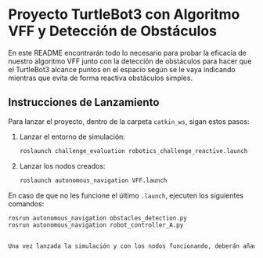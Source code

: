 # Proyecto TurtleBot3 con Algoritmo VFF y Detección de Obstáculos

En este README encontrarán todo lo necesario para probar la eficacia de nuestro algoritmo VFF junto con la detección de obstáculos para hacer que el TurtleBot3 alcance puntos en el espacio según se le vaya indicando mientras que evita de forma reactiva obstáculos simples.

## Instrucciones de Lanzamiento

Para lanzar el proyecto, dentro de la carpeta `catkin_ws`, sigan estos pasos:

1. Lanzar el entorno de simulación:
    ```bash
    roslaunch challenge_evaluation robotics_challenge_reactive.launch
    ```

2. Lanzar los nodos creados:
    ```bash
    roslaunch autonomous_navigation VFF.launch
    ```

En caso de que no les funcione el último `.launch`, ejecuten los siguientes comandos:

```bash
rosrun autonomous_navigation obstacles_detection.py
rosrun autonomous_navigation robot_controller_A.py


Una vez lanzada la simulación y con los nodos funcionando, deberán añadir en RVIZ el topic "visualization_marker" que publica "MarkerArray" para visualizar los vectores del algoritmo VFF. Por último, usando "2D Nav Goal", añadan el punto al que deberá ir el robot para comprobar el funcionamiento.
